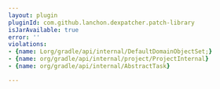 ```yaml
---
layout: plugin
pluginId: com.github.lanchon.dexpatcher.patch-library
isJarAvailable: true
error: ''
violations:
- {name: Lorg/gradle/api/internal/DefaultDomainObjectSet;}
- {name: org/gradle/api/internal/project/ProjectInternal}
- {name: org/gradle/api/internal/AbstractTask}

---
```

